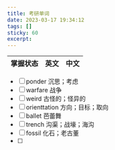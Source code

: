 ```yaml
---
title: 考研单词  
date: 2023-03-17 19:34:12  
tags: []  
sticky: 60
excerpt: 
---
```

| 掌握状态   | 英文     | 中文 |
| ------ | ---------- | -------- |
- [ ] ponder  沉思；考虑
- [ ] warfare 战争
- [ ] weird 古怪的；怪异的
- [ ] orienttation 方向；目标；取向
- [ ] ballet 芭蕾舞
- [ ] trench 沟渠；战壕；海沟
- [ ] fossil 化石；老古董
- [ ] 

